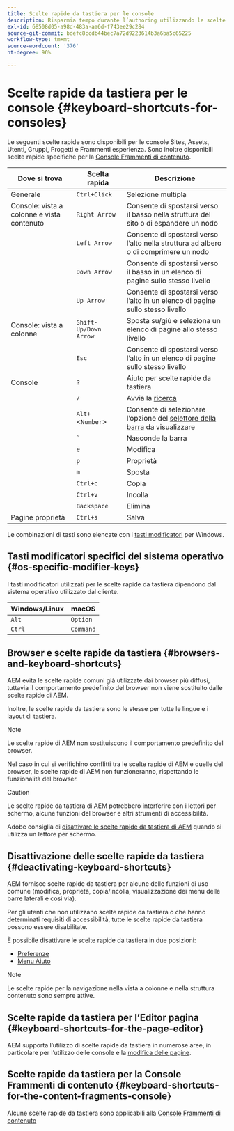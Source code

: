 ```yaml
---
title: Scelte rapide da tastiera per le console
description: Risparmia tempo durante l’authoring utilizzando le scelte rapide da tastiera
exl-id: 68508d05-a98d-483a-aa6d-f743ee29c284
source-git-commit: bdefc8ccdb44bec7a72d9223614b3a6ba5c65225
workflow-type: tm+mt
source-wordcount: '376'
ht-degree: 96%

---
```


# Scelte rapide da tastiera per le console   {#keyboard-shortcuts-for-consoles}

Le seguenti scelte rapide sono disponibili per le console Sites, Assets, Utenti, Gruppi, Progetti e Frammenti esperienza. Sono inoltre disponibili scelte rapide specifiche per la [Console Frammenti di contenuto](#keyboard-shortcuts-for-the-content-fragments-console).

| Dove si trova | Scelta rapida | Descrizione |
|---|---|---|
| Generale | `Ctrl+Click` | Selezione multipla |
| Console: vista a colonne e vista contenuto | `Right Arrow` | Consente di spostarsi verso il basso nella struttura del sito o di espandere un nodo |
|  | `Left Arrow` | Consente di spostarsi verso l’alto nella struttura ad albero o di comprimere un nodo |
|  | `Down Arrow` | Consente di spostarsi verso il basso in un elenco di pagine sullo stesso livello |
|  | `Up Arrow` | Consente di spostarsi verso l’alto in un elenco di pagine sullo stesso livello |
| Console: vista a colonne | `Shift-Up/Down Arrow` | Sposta su/giù e seleziona un elenco di pagine allo stesso livello |
|  | `Esc` | Consente di spostarsi verso l’alto in un elenco di pagine sullo stesso livello |
| Console | `?` | Aiuto per scelte rapide da tastiera |
|  | `/` | Avvia la [ricerca](/help/sites-cloud/authoring/getting-started/search.md) |
|  | `Alt+`&lt;`Number`> | Consente di selezionare l’opzione del [selettore della barra](/help/sites-cloud/authoring/getting-started/basic-handling.md#rail-selector) da visualizzare |
|  | ``` ` ``` | Nasconde la barra |
|  | `e` | Modifica |
|  | `p` | Proprietà |
|  | `m` | Sposta |
|  | `Ctrl+c` | Copia |
|  | `Ctrl+v` | Incolla |
|  | `Backspace` | Elimina |
| Pagine proprietà | `Ctrl+s` | Salva |

Le combinazioni di tasti sono elencate con i [tasti modificatori](#os-specific-modifier-keys) per Windows.

## Tasti modificatori specifici del sistema operativo {#os-specific-modifier-keys}

I tasti modificatori utilizzati per le scelte rapide da tastiera dipendono dal sistema operativo utilizzato dal cliente.

| Windows/Linux | macOS |
|---|---|
| `Alt` | `Option` |
| `Ctrl` | `Command` |

## Browser e scelte rapide da tastiera {#browsers-and-keyboard-shortcuts}

AEM evita le scelte rapide comuni già utilizzate dai browser più diffusi, tuttavia il comportamento predefinito del browser non viene sostituito dalle scelte rapide di AEM.

Inoltre, le scelte rapide da tastiera sono le stesse per tutte le lingue e i layout di tastiera.

>[!NOTE]
>
>Le scelte rapide di AEM non sostituiscono il comportamento predefinito del browser.
>
>Nel caso in cui si verifichino conflitti tra le scelte rapide di AEM e quelle del browser, le scelte rapide di AEM non funzioneranno, rispettando le funzionalità del browser.

>[!CAUTION]
>
>Le scelte rapide da tastiera di AEM potrebbero interferire con i lettori per schermo, alcune funzioni del browser e altri strumenti di accessibilità.
>
>Adobe consiglia di [disattivare le scelte rapide da tastiera di AEM](#deactivating-keyboard-shortcuts) quando si utilizza un lettore per schermo.

## Disattivazione delle scelte rapide da tastiera {#deactivating-keyboard-shortcuts}

AEM fornisce scelte rapide da tastiera per alcune delle funzioni di uso comune (modifica, proprietà, copia/incolla, visualizzazione dei menu delle barre laterali e così via).

Per gli utenti che non utilizzano scelte rapide da tastiera o che hanno determinati requisiti di accessibilità, tutte le scelte rapide da tastiera possono essere disabilitate.

È possibile disattivare le scelte rapide da tastiera in due posizioni:

* [Preferenze](/help/sites-cloud/authoring/getting-started/account-environment.md#my-preferences)
* [Menu Aiuto](/help/sites-cloud/authoring/getting-started/basic-handling.md#accessing-help)

>[!NOTE]
>
>Le scelte rapide per la navigazione nella vista a colonne e nella struttura contenuto sono sempre attive.

## Scelte rapide da tastiera per l’Editor pagina {#keyboard-shortcuts-for-the-page-editor}

AEM supporta l’utilizzo di scelte rapide da tastiera in numerose aree, in particolare per l’utilizzo delle console e la [modifica delle pagine](/help/sites-cloud/authoring/fundamentals/keyboard-shortcuts.md).

## Scelte rapide da tastiera per la Console Frammenti di contenuto {#keyboard-shortcuts-for-the-content-fragments-console}

Alcune scelte rapide da tastiera sono applicabili alla [Console Frammenti di contenuto](/help/sites-cloud/administering/content-fragments/content-fragments-console-keyboard-shortcuts.md)